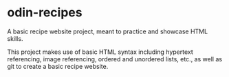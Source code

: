 # odin-recipes
A basic recipe website project, meant to practice and showcase HTML skills.

This project makes use of basic HTML syntax including hypertext referencing, image referencing,
ordered and unordered lists, etc., as well as git to create a basic recipe website.